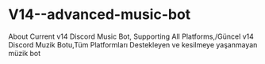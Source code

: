 # V14--advanced-music-bot
About Current v14 Discord Music Bot, Supporting All Platforms,/Güncel v14 Discord Muzik Botu,Tüm Platformları Destekleyen ve kesilmeye yaşanmayan müzik bot
